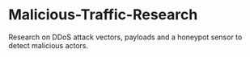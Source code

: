 # Malicious-Traffic-Research
Research on DDoS attack vectors, payloads and a honeypot sensor to detect malicious actors.
